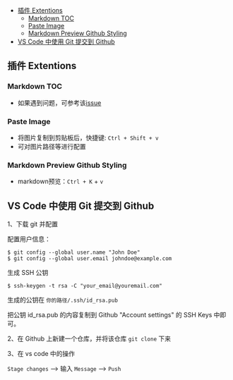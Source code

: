<!-- TOC -->

- [插件 Extentions](#插件-extentions)
    - [Markdown TOC](#markdown-toc)
    - [Paste Image](#paste-image)
    - [Markdown Preview Github Styling](#markdown-preview-github-styling)
- [VS Code 中使用 Git 提交到 Github](#vs-code-中使用-git-提交到-github)

<!-- /TOC -->

## 插件 Extentions
### Markdown TOC
- 如果遇到问题，可参考该[issue](https://github.com/AlanWalk/markdown-toc/issues/65)

### Paste Image
- 将图片复制到剪贴板后，快捷键: `Ctrl + Shift + v`
- 可对图片路径等进行配置

### Markdown Preview Github Styling
- markdown预览：`Ctrl + K` + `v`

## VS Code 中使用 Git 提交到 Github
1、下载 git 并配置

配置用户信息：
```
$ git config --global user.name "John Doe"
$ git config --global user.email johndoe@example.com
```
生成 SSH 公钥
```
$ ssh-keygen -t rsa -C "your_email@youremail.com"
```

生成的公钥在 `你的路径/.ssh/id_rsa.pub`

把公钥 id_rsa.pub 的内容复制到 Github "Account settings" 的 SSH Keys 中即可。

2、在 Github 上新建一个仓库，并将该仓库 `git clone` 下来

3、在 vs code 中的操作

`Stage changes` --> 输入 `Message` --> `Push`

